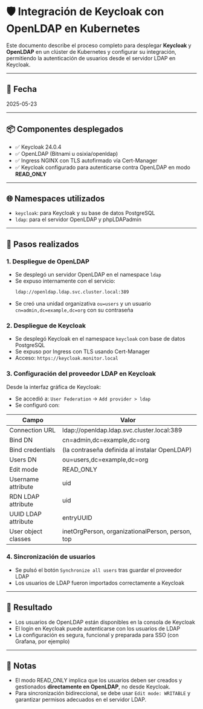 # 🛡️ Integración de Keycloak con OpenLDAP en Kubernetes

Este documento describe el proceso completo para desplegar **Keycloak** y **OpenLDAP** en un clúster de Kubernetes y configurar su integración, permitiendo la autenticación de usuarios desde el servidor LDAP en Keycloak.

---

## 📅 Fecha

2025-05-23

---

## 📦 Componentes desplegados

- ✅ Keycloak 24.0.4
- ✅ OpenLDAP (Bitnami u osixia/openldap)
- ✅ Ingress NGINX con TLS autofirmado vía Cert-Manager
- ✅ Keycloak configurado para autenticarse contra OpenLDAP en modo **READ_ONLY**

---

## 🌐 Namespaces utilizados

- `keycloak`: para Keycloak y su base de datos PostgreSQL
- `ldap`: para el servidor OpenLDAP y phpLDAPadmin

---

## 🚀 Pasos realizados

### 1. Despliegue de OpenLDAP
- Se desplegó un servidor OpenLDAP en el namespace `ldap`
- Se expuso internamente con el servicio:
  ```bash
  ldap://openldap.ldap.svc.cluster.local:389
  ```
- Se creó una unidad organizativa `ou=users` y un usuario `cn=admin,dc=example,dc=org` con su contraseña

### 2. Despliegue de Keycloak
- Se desplegó Keycloak en el namespace `keycloak` con base de datos PostgreSQL
- Se expuso por Ingress con TLS usando Cert-Manager
- Acceso: `https://keycloak.monitor.local`

### 3. Configuración del proveedor LDAP en Keycloak
Desde la interfaz gráfica de Keycloak:

- Se accedió a: `User Federation` → `Add provider > ldap`
- Se configuró con:

| Campo                       | Valor                                                    |
|----------------------------|-----------------------------------------------------------|
| Connection URL             | ldap://openldap.ldap.svc.cluster.local:389               |
| Bind DN                    | cn=admin,dc=example,dc=org                                |
| Bind credentials           | (la contraseña definida al instalar OpenLDAP)             |
| Users DN                   | ou=users,dc=example,dc=org                                |
| Edit mode                  | READ_ONLY                                                 |
| Username attribute         | uid                                                       |
| RDN LDAP attribute         | uid                                                       |
| UUID LDAP attribute        | entryUUID                                                 |
| User object classes        | inetOrgPerson, organizationalPerson, person, top          |

### 4. Sincronización de usuarios
- Se pulsó el botón `Synchronize all users` tras guardar el proveedor LDAP
- Los usuarios de LDAP fueron importados correctamente a Keycloak

---

## 🔐 Resultado

- Los usuarios de OpenLDAP están disponibles en la consola de Keycloak
- El login en Keycloak puede autenticarse con los usuarios de LDAP
- La configuración es segura, funcional y preparada para SSO (con Grafana, por ejemplo)

---

## 📝 Notas

- El modo READ_ONLY implica que los usuarios deben ser creados y gestionados **directamente en OpenLDAP**, no desde Keycloak.
- Para sincronización bidireccional, se debe usar `Edit mode: WRITABLE` y garantizar permisos adecuados en el servidor LDAP.
